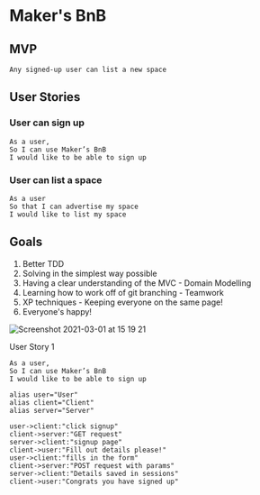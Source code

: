 # Maker's BnB

## MVP

```
Any signed-up user can list a new space
```

## User Stories

### User can sign up

```
As a user,
So I can use Maker’s BnB
I would like to be able to sign up
```

### User can list a space

```
As a user
So that I can advertise my space
I would like to list my space
```

## Goals

1. Better TDD 
2. Solving in the simplest way possible
3. Having a clear understanding of the MVC - Domain Modelling
4. Learning how to work off of git branching - Teamwork
5. XP techniques - Keeping everyone on the same page!
6. Everyone's happy!

![Screenshot 2021-03-01 at 15 19 21](https://user-images.githubusercontent.com/76166627/109517867-9d298780-7aa1-11eb-8199-e365613abc23.png)

User Story 1
```
As a user,
So I can use Maker’s BnB
I would like to be able to sign up

alias user="User"
alias client="Client"
alias server="Server"

user->client:"click signup"
client->server:"GET request"
server->client:"signup page"
client->user:"Fill out details please!"
user->client:"fills in the form"
client->server:"POST request with params"
server->client:"Details saved in sessions"
client->user:"Congrats you have signed up"
```
